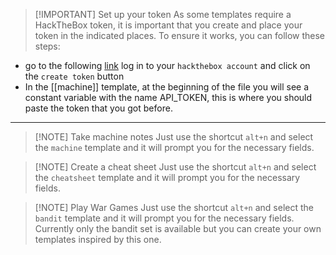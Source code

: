 > [!IMPORTANT] Set up your token
> As some templates require a HackTheBox token, it is important that you create and place your token in the indicated places. To ensure it works, you can follow these steps:

- go to the following [link](https://app.hackthebox.com/profile/settings) log in to your `hackthebox account` and click on the `create token` button
- In the [[machine]] template, at the beginning of the file you will see a constant variable with the name API_TOKEN, this is where you should paste the token that you got before.

---

> [!NOTE] Take machine notes
> Just use the shortcut `alt+n` and select the `machine` template and it will prompt you for the necessary fields.

> [!NOTE] Create a cheat sheet
> Just use the shortcut `alt+n` and select the `cheatsheet` template and it will prompt you for the necessary fields.

> [!NOTE] Play War Games 
> Just use the shortcut `alt+n` and select the `bandit` template and it will prompt you for the necessary fields. Currently only the bandit set is available but you can create your own templates inspired by this one.
